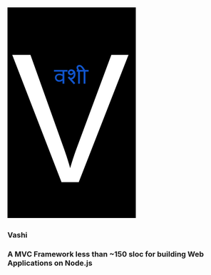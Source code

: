 ## <img src="./vashi.png"/>
### Vashi
### A MVC Framework less than ~150 sloc for building Web Applications on Node.js
